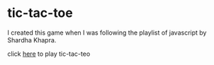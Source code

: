# tic-tac-toe

I created this game when I was following the playlist of javascript by Shardha Khapra.

click [here](https://vermillion-marshmallow-dfa62f.netlify.app/) to play tic-tac-teo
